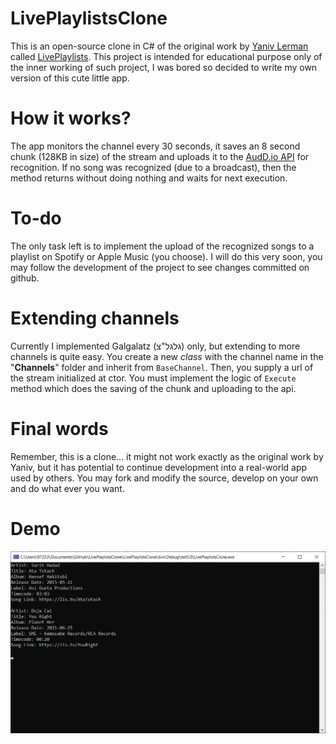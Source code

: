 # LivePlaylistsClone
 This is an open-source clone in C# of the original work by [Yaniv Lerman](https://www.facebook.com/yaniv.lerman) called [LivePlaylists](https://www.facebook.com/LivePlaylists). This project is intended for educational purpose only of the inner working of such project, I was bored so decided to write my own version of this cute little app.

# How it works?
The app monitors the channel every 30 seconds, it saves an 8 second chunk (128KB in size) of the stream and uploads it to the [AudD.io API](https://docs.audd.io/#recognize) for recognition. If no song was recognized (due to a broadcast), then the method returns without doing nothing and waits for next execution.

# To-do
The only task left is to implement the upload of the recognized songs to a playlist on Spotify or Apple Music (you choose). I will do this very soon, you may follow the development of the project to see changes committed on github.

# Extending channels
Currently I implemented Galgalatz (גלגל"צ) only, but extending to more channels is quite easy. You create a new *class* with the channel name in the "**Channels**" folder and inherit from `BaseChannel`. Then, you supply a url of the stream initialized at ctor. You must implement the logic of `Execute` method which does the saving of the chunk and uploading to the api.

# Final words
Remember, this is a clone... it might not work exactly as the original work by Yaniv, but it has potential to continue development into a real-world app used by others. You may fork and modify the source, develop on your own and do what ever you want.

# Demo
![Demo](https://github.com/dahanj95/LivePlaylistsClone/blob/main/LivePlaylistsClone/demo.png)
